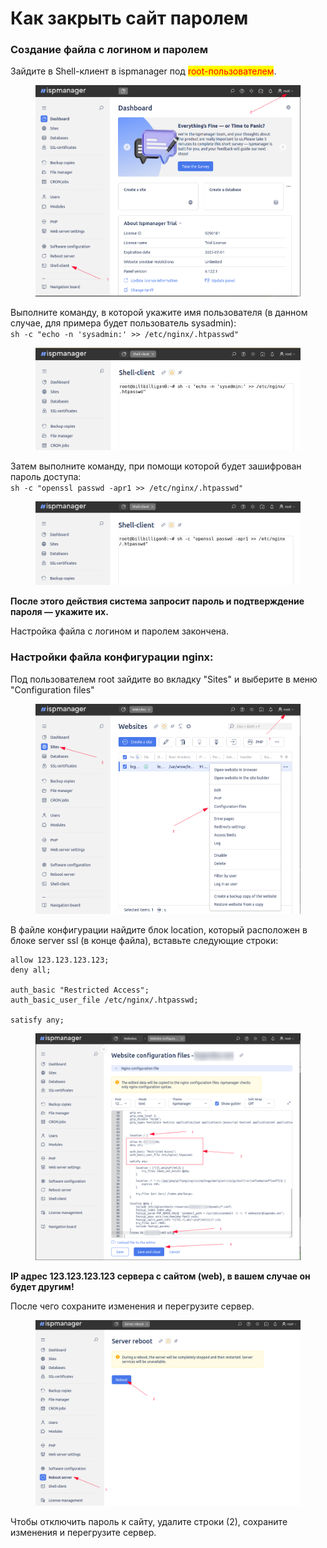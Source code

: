 # Как закрыть сайт паролем

### Создание файла с логином и паролем

Зайдите в Shell-клиент в ispmanager под <mark style="color:red;">root-пользователем</mark>.

<figure><img src="../../.gitbook/assets/image (1) (1) (1) (1) (1) (1) (1) (1) (1) (1) (1) (1) (1) (1) (1) (1) (1) (1) (1) (1) (1) (1) (1) (1) (1) (1).png" alt=""><figcaption></figcaption></figure>

Выполните команду, в которой укажите имя пользователя (в данном случае, для примера будет пользователь sysadmin):\
`sh -c "echo -n 'sysadmin:' >> /etc/nginx/.htpasswd"`

<figure><img src="../../.gitbook/assets/image (1) (1) (1) (1) (1) (1) (1) (1) (1) (1) (1) (1) (1) (1) (1) (1) (1) (1) (1) (1) (1) (1) (1) (1) (1) (1) (1).png" alt=""><figcaption></figcaption></figure>

Затем выполните команду, при помощи которой будет зашифрован пароль доступа:\
`sh -c "openssl passwd -apr1 >> /etc/nginx/.htpasswd"`

<figure><img src="../../.gitbook/assets/image (2) (1) (1) (1) (1) (1) (1) (1) (1) (1) (1) (1) (1) (1) (1) (1) (1) (1) (1) (1) (1) (1).png" alt=""><figcaption></figcaption></figure>

**После этого действия система запросит пароль и подтверждение пароля — укажите их.**&#x20;

Настройка файла с логином и паролем закончена.

### Настройки файла конфигурации nginx:

Под пользователем root зайдите во вкладку "Sites" и выберите в меню "Configuration files"

<figure><img src="../../.gitbook/assets/image (5) (1) (1) (1) (1) (1) (1).png" alt=""><figcaption></figcaption></figure>

В файле конфигурации найдите блок location, который расположен в блоке server ssl (в конце файла), вставьте следующие строки:

```
allow 123.123.123.123;
deny all;

auth_basic "Restricted Access";
auth_basic_user_file /etc/nginx/.htpasswd;

satisfy any;
```

<figure><img src="../../.gitbook/assets/image (2178).png" alt=""><figcaption></figcaption></figure>

**IP адрес 123.123.123.123 сервера с сайтом (web), в вашем случае он будет другим!**

После чего сохраните изменения и перегрузите сервер.

<figure><img src="../../.gitbook/assets/image (2177).png" alt=""><figcaption></figcaption></figure>

Чтобы отключить пароль к сайту, удалите строки (2), сохраните изменения и перегрузите сервер.
